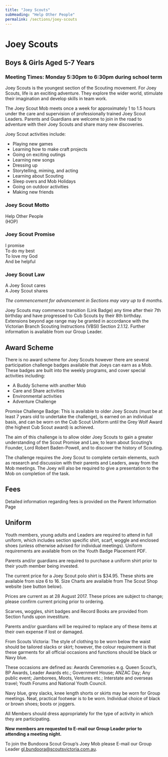 ```yaml
---
title: "Joey Scouts"
subHeading: "Help Other People"
permalink: /sections/joey-scouts
---
```


# Joey Scouts
## Boys & Girls Aged 5-7 Years
### Meeting Times: Monday 5:30pm to 6:30pm during school term

Joey Scouts is the youngest section of the Scouting movement. For Joey Scouts, life is an exciting adventure. They explore the wider world, stimulate their imagination and develop skills in team work.

The Joey Scout Mob meets once a week for approximately 1 to 1.5 hours under the care and supervision of professionally trained Joey Scout Leaders. Parents and Guardians are welcome to join in the road to adventure with their Joey Scouts and share many new discoveries.

Joey Scout activities include:
* Playing new games
* Learning how to make craft projects
* Going on exciting outings
* Learning new songs
* Dressing up
* Storytelling, miming, and acting
* Learning about Scouting
* Sleep overs and Mob Holidays
* Going on outdoor activities
* Making new friends

### Joey Scout Motto
Help Other People  
(HOP)

### Joey Scout Promise
I promise  
To do my best  
To love my God  
And be helpful  

### Joey Scout Law
A Joey Scout cares  
A Joey Scout shares  

*The commencement for advancement in Sections may vary up to 6 months.*

Joey Scouts may commence transition (Link Badge) any time after their 7th birthday and have progressed to Cub Scouts by their 8th birthday. Extensions beyond age range may be granted in accordance with the Victorian Branch Scouting Instructions (VBSI) Section 2.1.12. Further information is available from our Group Leader.

## Award Scheme
There is no award scheme for Joey Scouts however there are several participation challenge badges available that Joeys can earn as a Mob. These badges are built into the weekly programs, and cover special activities including:

* A Buddy Scheme with another Mob
* Care and Share activities
* Environmental activities
* Adventure Challenge

Promise Challenge Badge: This is available to older Joey Scouts (must be at least 7 years old to undertake the challenge), is earned on an individual basis, and can be worn on the Cub Scout Uniform until the Grey Wolf Award (the highest Cub Scout award) is achieved.

The aim of this challenge is to allow older Joey Scouts to gain a greater understanding of the Scout Promise and Law, to learn about Scouting’s Founder, Lord Robert Baden-Powell, and to discover the history of Scouting.

The challenge requires the Joey Scout to complete certain elements, such as research and discussion with their parents and Leaders, away from the Mob meetings. The Joey will also be required to give a presentation to the Mob on completion of the task.

## Fees
Detailed information regarding fees is provided on the Parent Information Page

## Uniform
Youth members, young adults and Leaders are required to attend in full uniform, which includes section specific shirt, scarf, woggle and enclosed shoes (unless otherwise advised for individual meetings). Uniform requirements are available from on the Youth Badge Placement PDF.

Parents and/or guardians are required to purchase a uniform shirt prior to their youth member being invested.

The current price for a Joey Scout polo shirt is $34.95. These shirts are available from size 6 to 16. Size Charts are available from The Scout Shop website (see button below).

Prices are current as at 28 August 2017. These prices are subject to change; please confirm current pricing prior to ordering.

Scarves, woggles, shirt badges and Record Books are provided from Section funds upon investiture.

Parents and/or guardians will be required to replace any of these items at their own expense if lost or damaged.

From Scouts Victoria: The style of clothing to be worn below the waist should be tailored slacks or skirt; however, the colour requirement is that these garments for all official occasions and functions should be black or Navy blue.

These occasions are defined as: Awards Ceremonies e.g. Queen Scout’s, BP Awards, Leader Awards etc.; Government House; ANZAC Day; Any public event; Jamborees, Moots, Ventures etc.; Interstate and overseas travel; Youth Forums and National Youth Council.

Navy blue, grey slacks, knee length shorts or skirts may be worn for Group meetings. Neat, practical footwear is to be worn. Individual choice of black or brown shoes; boots or joggers.

All Members should dress appropriately for the type of activity in which they are participating.

**New members are requested to E-mail our Group Leader prior to attending a meeting night.**

To join the Bundoora Scout Group’s Joey Mob please E-mail our Group Leader gl.bundoora@scoutsvictoria.com.au.
